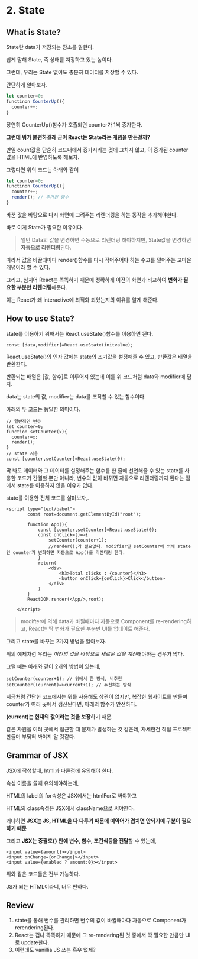 # 2. State



## What is State?

State란 data가 저장되는 장소를 말한다. 

쉽게 말해 State, 즉 상태를 저장하고 있는 놈이다. 

그런데, 우리는 State 없이도 충분히 데이터를 저장할 수 있다.



간단하게 알아보자.

```js
let counter=0;
functinon CounterUp(){
  counter++;
}
```

당연히 CounterUp()함수가 호출되면 counter가 1씩 증가한다. 

**그런데 뭐가 불편하길래 굳이 React는 State라는 개념을 만든걸까?**



만일 count값을 단순히 코드내에서 증가시키는 것에 그치지 않고, 이 증가된 counter값을 HTML에 반영하도록 해보자.

그렇다면 위의 코드는 아래와 같이

```js
let counter=0;
functinon CounterUp(){
  counter++;
  render(); // 추가된 함수
}
```

바꾼 값을 바탕으로 다시 화면에 그려주는 리렌더링을 하는 동작을 추가해야한다.



바로 이게 State가 필요한 이유이다.

> 일반 Data의 값을 변경하면 수동으로 리렌더링 해야하지만, State값을 변경하면 **자동으로 리렌더링**된다.



따라서 값을 바꿀떄마다 render()함수를 다시 적어주어야 하는 수고를 덜어주는 고마운 개념이라 할 수 있다.

그리고, 심지어 React는 똑똑하기 때문에 정확하게 이전의 화면과 비교하여 **변화가 필요한 부분만 리렌더링**해준다.

이는 React가 왜 interactive에 최적화 되었는지의 이유를 알게 해준다.



## How to use State?

state를 이용하기 위해서는 React.useState()함수를 이용하면 된다.

```react
const [data,modifier]=React.useState(initvalue);
```

React.useState()의 인자 값에는 state의 초기값을 설정해줄 수 있고, 반환값은 배열을 반환한다.

반환되는 배열은 [값, 함수]로 이루어져 있는데 이를 위 코드처럼 data와 modifier에 담자.

data는 state의 값, modifier는 data를 조작할 수 있는 함수이다.



아래의 두 코드는 동일한 의미이다.

```react
// 일반적인 변수
let counter=0;
function setCounter(x){
  counter=x;
  render();
}
// state 사용
const [counter,setCounter]=React.useState(0);
```

딱 봐도 데이터와 그 데이터를 설정해주는 함수를 한 줄에 선언해줄 수 있는 state를 사용한 코드가 간결할 뿐만 아니라,  변수의 값이 바뀌면 자동으로 리렌더링까지 된다는 점에서 state를 이용하지 않을 이유가 없다.



state를 이용한 전체 코드를 살펴보자,.

```react
<script type="text/babel">
        const root=document.getElementById("root");
        
        function App(){
            const [counter,setCounter]=React.useState(0);
            const onClick=()=>{
                setCounter(counter+1);
                //render();가 필요없다. modifier인 setCounter에 의해 state인 counter가 변화하면 자동으로 App()를 리렌더링 한다.
            }
            return(
                <div>
                    <h3>Total clicks : {counter}</h3>
                    <button onClick={onClick}>Click</button>
                </div>
            )
        }
        ReactDOM.render(<App/>,root);
        
    </script>
```



> modifter에 의해 data가 바뀔때마다 자동으로 Component를 re-rendering하고, React는 딱 변화가 필요한 부분만 UI를 업데이트 해준다.



그리고 state를 바꾸는 2가지 방법을 알아보자.

위의 예제처럼 우리는 *이전의 값을 바탕으로 새로운 값을 계산*해야하는 경우가 많다.

그럴 때는 아래와 같이 2개의 방법이 있는데,

```react
setCounter(counter+1); // 위에서 한 방식, 비추천
setCounter((current)=>current+1); // 추천하는 방식
```

지금처럼 간단한 코드에서는 뭐를 사용해도 상관이 없지만, 복잡한 웹사이트를 만들며 counter가 여러 곳에서 갱신된다면, 아래의 함수가 안전하다. 	

**(current)는 현재의 값이라는 것을 보장**하기 때문.

같은 자원을 여러 곳에서 접근할 때 문제가 발생하는 것 같은데, 자세한건 직접 프로젝트 만들며 부딪혀 봐야지 알 것같다.



## Grammar of JSX 

JSX에 작성할때, html과 다른점에 유의해야 한다.

속성 이름을 쓸때 유의해야하는데,

HTML의 label의 for속성은 JSX에서는 htmlFor로 써야하고

HTML의 class속성은 JSX에서 className으로 써야한다.

왜냐하면 **JSX는 JS, HTML을 다 다루기 때문에 예약어가 겹치면 안되기에 구분이 필요하기 때문**



그리고 **JSX는 중괄호{} 안에 변수, 함수, 조건식등을 전달**할 수 있는데,

```react
<input value={amount}></input>
<input onChange={onChange}></input>
<input value={enabled ? amount:0}></input>
```

위와 같은 코드들은 전부 가능하다. 

JS가 되는 HTML이라니, 너무 편하다.



## Review

1. state를 통해 변수를 관리하면 변수의 값이 바뀔때마다 자동으로 Component가 rerendering된다.
2. React는 겁나 똑똑하기 때문에 그 re-rendering된 것 중에서 딱 필요한 만큼만 UI로 update한다.
3. 이런데도 vanillia JS 쓰는 흑우 없제?
